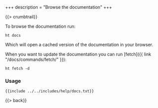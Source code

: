 +++
description = "Browse the documentation"
+++

{{> crumbtrail}}

To browse the documentation run:

```text
ht docs
```

Which will open a cached version of the documentation in your browser.

When you want to update the documentation you can run [fetch]({{ link "/docs/commands/fetch/" }}):

```text
ht fetch -d
```

### Usage

```text
{{include ../../includes/help/docs.txt}}
```

{{> back}}
